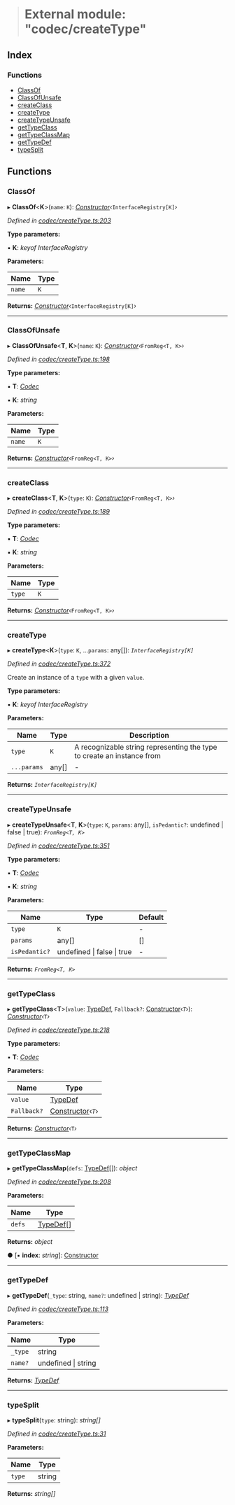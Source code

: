> # External module: "codec/createType"

## Index

### Functions

* [ClassOf](_codec_createtype_.md#classof)
* [ClassOfUnsafe](_codec_createtype_.md#classofunsafe)
* [createClass](_codec_createtype_.md#createclass)
* [createType](_codec_createtype_.md#createtype)
* [createTypeUnsafe](_codec_createtype_.md#createtypeunsafe)
* [getTypeClass](_codec_createtype_.md#gettypeclass)
* [getTypeClassMap](_codec_createtype_.md#gettypeclassmap)
* [getTypeDef](_codec_createtype_.md#gettypedef)
* [typeSplit](_codec_createtype_.md#typesplit)

## Functions

###  ClassOf

▸ **ClassOf**<**K**>(`name`: `K`): *[Constructor](../interfaces/_types_.constructor.md)‹*`InterfaceRegistry[K]`*›*

*Defined in [codec/createType.ts:203](https://github.com/polkadot-js/api/blob/400f33f/packages/types/src/codec/createType.ts#L203)*

**Type parameters:**

▪ **K**: *keyof InterfaceRegistry*

**Parameters:**

Name | Type |
------ | ------ |
`name` | `K` |

**Returns:** *[Constructor](../interfaces/_types_.constructor.md)‹*`InterfaceRegistry[K]`*›*

___

###  ClassOfUnsafe

▸ **ClassOfUnsafe**<**T**, **K**>(`name`: `K`): *[Constructor](../interfaces/_types_.constructor.md)‹*`FromReg<T, K>`*›*

*Defined in [codec/createType.ts:198](https://github.com/polkadot-js/api/blob/400f33f/packages/types/src/codec/createType.ts#L198)*

**Type parameters:**

▪ **T**: *[Codec](../interfaces/_types_.codec.md)*

▪ **K**: *string*

**Parameters:**

Name | Type |
------ | ------ |
`name` | `K` |

**Returns:** *[Constructor](../interfaces/_types_.constructor.md)‹*`FromReg<T, K>`*›*

___

###  createClass

▸ **createClass**<**T**, **K**>(`type`: `K`): *[Constructor](../interfaces/_types_.constructor.md)‹*`FromReg<T, K>`*›*

*Defined in [codec/createType.ts:189](https://github.com/polkadot-js/api/blob/400f33f/packages/types/src/codec/createType.ts#L189)*

**Type parameters:**

▪ **T**: *[Codec](../interfaces/_types_.codec.md)*

▪ **K**: *string*

**Parameters:**

Name | Type |
------ | ------ |
`type` | `K` |

**Returns:** *[Constructor](../interfaces/_types_.constructor.md)‹*`FromReg<T, K>`*›*

___

###  createType

▸ **createType**<**K**>(`type`: `K`, ...`params`: any[]): *`InterfaceRegistry[K]`*

*Defined in [codec/createType.ts:372](https://github.com/polkadot-js/api/blob/400f33f/packages/types/src/codec/createType.ts#L372)*

Create an instance of a `type` with a given `value`.

**Type parameters:**

▪ **K**: *keyof InterfaceRegistry*

**Parameters:**

Name | Type | Description |
------ | ------ | ------ |
`type` | `K` | A recognizable string representing the type to create an instance from |
`...params` | any[] | - |

**Returns:** *`InterfaceRegistry[K]`*

___

###  createTypeUnsafe

▸ **createTypeUnsafe**<**T**, **K**>(`type`: `K`, `params`: any[], `isPedantic?`: undefined | false | true): *`FromReg<T, K>`*

*Defined in [codec/createType.ts:351](https://github.com/polkadot-js/api/blob/400f33f/packages/types/src/codec/createType.ts#L351)*

**Type parameters:**

▪ **T**: *[Codec](../interfaces/_types_.codec.md)*

▪ **K**: *string*

**Parameters:**

Name | Type | Default |
------ | ------ | ------ |
`type` | `K` | - |
`params` | any[] |  [] |
`isPedantic?` | undefined \| false \| true | - |

**Returns:** *`FromReg<T, K>`*

___

###  getTypeClass

▸ **getTypeClass**<**T**>(`value`: [TypeDef](../interfaces/_codec_types_.typedef.md), `Fallback?`: [Constructor](../interfaces/_types_.constructor.md)‹*`T`*›): *[Constructor](../interfaces/_types_.constructor.md)‹*`T`*›*

*Defined in [codec/createType.ts:218](https://github.com/polkadot-js/api/blob/400f33f/packages/types/src/codec/createType.ts#L218)*

**Type parameters:**

▪ **T**: *[Codec](../interfaces/_types_.codec.md)*

**Parameters:**

Name | Type |
------ | ------ |
`value` | [TypeDef](../interfaces/_codec_types_.typedef.md) |
`Fallback?` | [Constructor](../interfaces/_types_.constructor.md)‹*`T`*› |

**Returns:** *[Constructor](../interfaces/_types_.constructor.md)‹*`T`*›*

___

###  getTypeClassMap

▸ **getTypeClassMap**(`defs`: [TypeDef](../interfaces/_codec_types_.typedef.md)[]): *object*

*Defined in [codec/createType.ts:208](https://github.com/polkadot-js/api/blob/400f33f/packages/types/src/codec/createType.ts#L208)*

**Parameters:**

Name | Type |
------ | ------ |
`defs` | [TypeDef](../interfaces/_codec_types_.typedef.md)[] |

**Returns:** *object*

● \[▪ **index**: *string*\]: [Constructor](../interfaces/_types_.constructor.md)

___

###  getTypeDef

▸ **getTypeDef**(`_type`: string, `name?`: undefined | string): *[TypeDef](../interfaces/_codec_types_.typedef.md)*

*Defined in [codec/createType.ts:113](https://github.com/polkadot-js/api/blob/400f33f/packages/types/src/codec/createType.ts#L113)*

**Parameters:**

Name | Type |
------ | ------ |
`_type` | string |
`name?` | undefined \| string |

**Returns:** *[TypeDef](../interfaces/_codec_types_.typedef.md)*

___

###  typeSplit

▸ **typeSplit**(`type`: string): *string[]*

*Defined in [codec/createType.ts:31](https://github.com/polkadot-js/api/blob/400f33f/packages/types/src/codec/createType.ts#L31)*

**Parameters:**

Name | Type |
------ | ------ |
`type` | string |

**Returns:** *string[]*